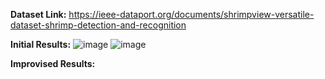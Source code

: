 **Dataset Link:**
https://ieee-dataport.org/documents/shrimpview-versatile-dataset-shrimp-detection-and-recognition

**Initial Results:**
![image](https://github.com/user-attachments/assets/3ebc1ac8-2076-4140-8050-11ced06108ac)
![image](https://github.com/user-attachments/assets/f163379e-acfb-413a-b402-56781301ff70)

**Improvised Results:**



